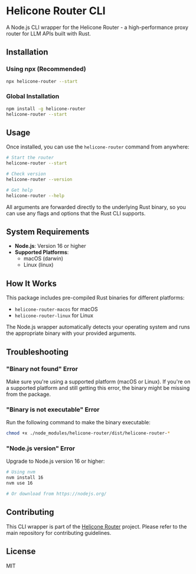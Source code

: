 # Helicone Router CLI

A Node.js CLI wrapper for the Helicone Router - a high-performance proxy router for LLM APIs built with Rust.

## Installation

### Using npx (Recommended)
```bash
npx helicone-router --start
```

### Global Installation
```bash
npm install -g helicone-router
helicone-router --start
```

## Usage

Once installed, you can use the `helicone-router` command from anywhere:

```bash
# Start the router
helicone-router --start

# Check version
helicone-router --version

# Get help
helicone-router --help
```

All arguments are forwarded directly to the underlying Rust binary, so you can use any flags and options that the Rust CLI supports.

## System Requirements

- **Node.js**: Version 16 or higher
- **Supported Platforms**: 
  - macOS (darwin)
  - Linux (linux)

## How It Works

This package includes pre-compiled Rust binaries for different platforms:
- `helicone-router-macos` for macOS
- `helicone-router-linux` for Linux

The Node.js wrapper automatically detects your operating system and runs the appropriate binary with your provided arguments.

## Troubleshooting

### "Binary not found" Error
Make sure you're using a supported platform (macOS or Linux). If you're on a supported platform and still getting this error, the binary might be missing from the package.

### "Binary is not executable" Error
Run the following command to make the binary executable:
```bash
chmod +x ./node_modules/helicone-router/dist/helicone-router-*
```

### "Node.js version" Error
Upgrade to Node.js version 16 or higher:
```bash
# Using nvm
nvm install 16
nvm use 16

# Or download from https://nodejs.org/
```

## Contributing

This CLI wrapper is part of the [Helicone Router](https://github.com/Helicone/helicone-router) project. Please refer to the main repository for contributing guidelines.

## License

MIT 